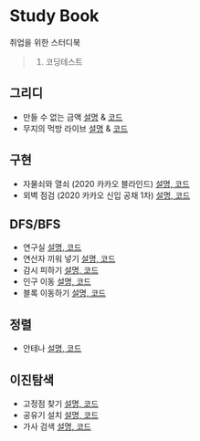 # Study Book

취업을 위한 스터디북

> 1. 코딩테스트

## 그리디
- 만들 수 없는 금액 [설명](https://wolfy.tistory.com/269) & [코드](./blob/master/AlgorithmNote/Greedy/money.py)
- 무지의 먹방 라이브 [설명](https://wolfy.tistory.com/271) & [코드](./blob/master/AlgorithmNote/Greedy/muji.py)

## 구현
- 자물쇠와 열쇠 (2020 카카오 블라인드) [설명, 코드](https://wolfy.tistory.com/273)
- 외벽 점검 (2020 카카오 신입 공채 1차) [설명, 코드](https://wolfy.tistory.com/274)

## DFS/BFS
- 연구실 [설명, 코드](https://wolfy.tistory.com/276)
- 연산자 끼워 넣기 [설명, 코드](https://wolfy.tistory.com/278)
- 감시 피하기 [설명, 코드](https://wolfy.tistory.com/279)
- 인구 이동 [설명, 코드](https://wolfy.tistory.com/281)
- 블록 이동하기 [설명, 코드](https://wolfy.tistory.com/282)

## 정렬
- 안테나 [설명, 코드](https://wolfy.tistory.com/283)

## 이진탐색
- 고정점 찾기 [설명, 코드](https://wolfy.tistory.com/284)
- 공유기 설치 [설명, 코드](https://wolfy.tistory.com/285)
- 가사 검색 [설명, 코드](https://wolfy.tistory.com/286)